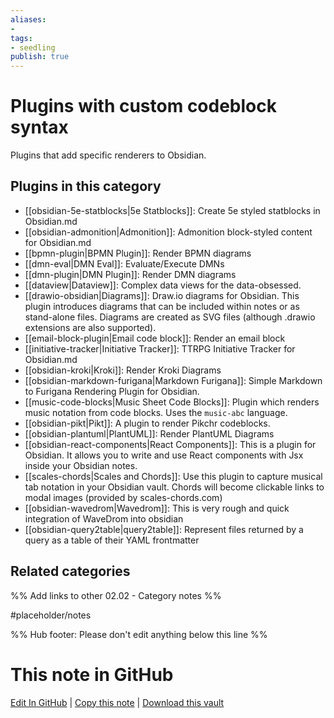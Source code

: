 ```yaml
---
aliases:
- 
tags: 
- seedling 
publish: true
---
```



# Plugins with custom codeblock syntax

Plugins that add specific renderers to Obsidian.

## Plugins in this category

- [[obsidian-5e-statblocks|5e Statblocks]]: Create 5e styled statblocks in Obsidian.md
- [[obsidian-admonition|Admonition]]: Admonition block-styled content for Obsidian.md
- [[bpmn-plugin|BPMN Plugin]]: Render BPMN diagrams
- [[dmn-eval|DMN Eval]]: Evaluate/Execute DMNs
- [[dmn-plugin|DMN Plugin]]:  Render DMN diagrams
- [[dataview|Dataview]]: Complex data views for the data-obsessed.
- [[drawio-obsidian|Diagrams]]: Draw.io diagrams for Obsidian. This plugin introduces diagrams that can be included within notes or as stand-alone files. Diagrams are created as SVG files (although .drawio extensions are also supported).
- [[email-block-plugin|Email code block]]: Render an email block
- [[initiative-tracker|Initiative Tracker]]: TTRPG Initiative Tracker for Obsidian.md
- [[obsidian-kroki|Kroki]]: Render Kroki Diagrams
- [[obsidian-markdown-furigana|Markdown Furigana]]: Simple Markdown to Furigana Rendering Plugin for Obsidian.
- [[music-code-blocks|Music Sheet Code Blocks]]: Plugin which renders music notation from code blocks. Uses the `music-abc` language.
- [[obsidian-pikt|Pikt]]: A plugin to render Pikchr codeblocks.
- [[obsidian-plantuml|PlantUML]]: Render PlantUML Diagrams
- [[obsidian-react-components|React Components]]: This is a plugin for Obsidian. It allows you to write and use React components with Jsx inside your Obsidian notes.
- [[scales-chords|Scales and Chords]]: Use this plugin to capture musical tab notation in your Obsidian vault.  Chords will become clickable links to modal images (provided by scales-chords.com)
- [[obsidian-wavedrom|Wavedrom]]: This is very rough and quick integration of WaveDrom into obsidian
- [[obsidian-query2table|query2table]]: Represent files returned by a query as a table of their YAML frontmatter


## Related categories

%% Add links to other 02.02 - Category notes %%

#placeholder/notes

%% Hub footer: Please don't edit anything below this line %%

# This note in GitHub

<span class="git-footer">[Edit In GitHub](https://github.dev/obsidian-community/obsidian-hub/blob/main/02%20-%20Community%20Expansions/02.01%20Plugins%20by%20Category/Plugins%20with%20custom%20codeblock%20syntax.md "git-hub-edit-note") | [Copy this note](https://raw.githubusercontent.com/obsidian-community/obsidian-hub/main/02%20-%20Community%20Expansions/02.01%20Plugins%20by%20Category/Plugins%20with%20custom%20codeblock%20syntax.md "git-hub-copy-note") | [Download this vault](https://github.com/obsidian-community/obsidian-hub/archive/refs/heads/main.zip "git-hub-download-vault") </span>
